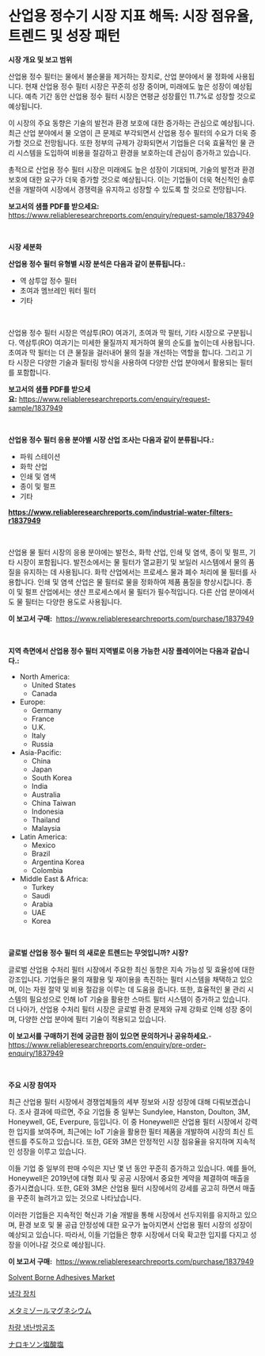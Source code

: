 <p><h1>산업용 정수기 시장 지표 해독: 시장 점유율, 트렌드 및 성장 패턴</h1></p><p><strong>시장 개요 및 보고 범위</strong></p>
<p><p>산업용 정수 필터는 물에서 불순물을 제거하는 장치로, 산업 분야에서 물 정화에 사용됩니다. 현재 산업용 정수 필터 시장은 꾸준히 성장 중이며, 미래에도 높은 성장이 예상됩니다. 예측 기간 동안 산업용 정수 필터 시장은 연평균 성장률인 11.7%로 성장할 것으로 예상됩니다.</p><p>이 시장의 주요 동향은 기술의 발전과 환경 보호에 대한 증가하는 관심으로 예상됩니다. 최근 산업 분야에서 물 오염이 큰 문제로 부각되면서 산업용 정수 필터의 수요가 더욱 증가할 것으로 전망됩니다. 또한 정부의 규제가 강화되면서 기업들은 더욱 효율적인 물 관리 시스템을 도입하여 비용을 절감하고 환경을 보호하는데 관심이 증가하고 있습니다.</p><p>총적으로 산업용 정수 필터 시장은 미래에도 높은 성장이 기대되며, 기술의 발전과 환경 보호에 대한 요구가 더욱 증가할 것으로 예상됩니다. 이는 기업들이 더욱 혁신적인 솔루션을 개발하여 시장에서 경쟁력을 유지하고 성장할 수 있도록 할 것으로 전망됩니다.</p></p>
<p><strong>보고서의 샘플 PDF를 받으세요:</strong> <a href="https://www.reliableresearchreports.com/enquiry/request-sample/1837949">https://www.reliableresearchreports.com/enquiry/request-sample/1837949</a></p>
<p>&nbsp;</p>
<p><strong>시장 세분화</strong></p>
<p><strong>산업용 정수 필터 유형별 시장 분석은 다음과 같이 분류됩니다.:</strong></p>
<p><ul><li>역 삼투압 정수 필터</li><li>초여과 멤브레인 워터 필터</li><li>기타</li></ul></p>
<p>&nbsp;</p>
<p><p>산업용 정수 필터 시장은 역삼투(RO) 여과기, 초여과 막 필터, 기타 시장으로 구분됩니다. 역삼투(RO) 여과기는 미세한 물질까지 제거하여 물의 순도를 높이는데 사용됩니다. 초여과 막 필터는 더 큰 물질을 걸러내어 물의 질을 개선하는 역할을 합니다. 그리고 기타 시장은 다양한 기술과 필터링 방식을 사용하여 다양한 산업 분야에서 활용되는 필터를 포함합니다.</p></p>
<p><strong>보고서의 샘플 PDF를 받으세요:</strong>&nbsp;<a href="https://www.reliableresearchreports.com/enquiry/request-sample/1837949">https://www.reliableresearchreports.com/enquiry/request-sample/1837949</a></p>
<p>&nbsp;</p>
<p><strong> 산업용 정수 필터 응용 분야별 시장 산업 조사는 다음과 같이 분류됩니다.:</strong></p>
<p><ul><li>파워 스테이션</li><li>화학 산업</li><li>인쇄 및 염색</li><li>종이 및 펄프</li><li>기타</li></ul></p>
<p><strong><a href="https://www.reliableresearchreports.com/industrial-water-filters-r1837949">https://www.reliableresearchreports.com/industrial-water-filters-r1837949</a></strong></p>
<p>&nbsp;</p>
<p><p>산업용 물 필터 시장의 응용 분야에는 발전소, 화학 산업, 인쇄 및 염색, 종이 및 펄프, 기타 시장이 포함됩니다. 발전소에서는 물 필터가 열교환기 및 보일러 시스템에서 물의 품질을 유지하는 데 사용됩니다. 화학 산업에서는 프로세스 물과 폐수 처리에 물 필터를 사용합니다. 인쇄 및 염색 산업은 물 필터로 물을 정화하여 제품 품질을 향상시킵니다. 종이 및 펄프 산업에서는 생산 프로세스에서 물 필터가 필수적입니다. 다른 산업 분야에서도 물 필터는 다양한 용도로 사용됩니다.</p></p>
<p><strong>이 보고서 구매:</strong>&nbsp; <a href="https://www.reliableresearchreports.com/purchase/1837949">https://www.reliableresearchreports.com/purchase/1837949</a></p>
<p>&nbsp;</p>
<p><strong>지역 측면에서 산업용 정수 필터 지역별로 이용 가능한 시장 플레이어는 다음과 같습니다.:</strong></p>
<p><ul>
    <li>
        North America:
        <ul>
            <li>United States</li>
            <li>Canada</li>
        </ul>
    </li>
    <li>
        Europe:
        <ul>
            <li>Germany</li>
            <li>France</li>
            <li>U.K.</li>
            <li>Italy</li>
            <li>Russia</li>
        </ul>
    </li>
    <li>
        Asia-Pacific:
        <ul>
            <li>China</li>
            <li>Japan</li>
            <li>South Korea</li>
            <li>India</li>
            <li>Australia</li>
            <li>China Taiwan</li>
            <li>Indonesia</li>
            <li>Thailand</li>
            <li>Malaysia</li>
        </ul>
    </li>
    <li>
        Latin America:
        <ul>
            <li>Mexico</li>
            <li>Brazil</li>
            <li>Argentina Korea</li>
            <li>Colombia</li>
        </ul>
    </li>
    <li>
        Middle East & Africa:
        <ul>
            <li>Turkey</li>
            <li>Saudi</li>
            <li>Arabia</li>
            <li>UAE</li>
            <li>Korea</li>
        </ul>
    </li>
    </ul></p>
<p>&nbsp;</p>
<p><strong>글로벌 산업용 정수 필터 의 새로운 트렌드는 무엇입니까? 시장?</strong></p>
<p><p>글로벌 산업용 수처리 필터 시장에서 주요한 최신 동향은 지속 가능성 및 효율성에 대한 강조입니다. 기업들은 물의 재활용 및 재이용을 촉진하는 필터 시스템을 채택하고 있으며, 이는 자원 절약 및 비용 절감을 이루는 데 도움을 줍니다. 또한, 효율적인 물 관리 시스템의 필요성으로 인해 IoT 기술을 활용한 스마트 필터 시스템이 증가하고 있습니다. 더 나아가, 산업용 수처리 필터 시장은 글로벌 환경 문제와 규제 강화로 인해 성장 중이며, 다양한 산업 분야에 필터 기술이 적용되고 있습니다.</p></p>
<p><strong>이 보고서를 구매하기 전에 궁금한 점이 있으면 문의하거나 공유하세요.</strong>- <a href="https://www.reliableresearchreports.com/enquiry/pre-order-enquiry/1837949">https://www.reliableresearchreports.com/enquiry/pre-order-enquiry/1837949</a></p>
<p>&nbsp;</p>
<p><strong>주요 시장 참여자</strong></p>
<p><p>최근 산업용 필터 시장에서 경쟁업체들의 세부 정보와 시장 성장에 대해 다뤄보겠습니다. 조사 결과에 따르면, 주요 기업들 중 일부는 Sundylee, Hanston, Doulton, 3M, Honeywell, GE, Everpure, 등입니다. 이 중 Honeywell은 산업용 필터 시장에서 강력한 입지를 보여주며, 최근에는 IoT 기술을 활용한 필터 제품을 개발하여 시장의 최신 트렌드를 주도하고 있습니다. 또한, GE와 3M은 안정적인 시장 점유율을 유지하며 지속적인 성장을 이루고 있습니다.</p><p>이들 기업 중 일부의 판매 수익은 지난 몇 년 동안 꾸준히 증가하고 있습니다. 예를 들어, Honeywell은 2019년에 대형 회사 및 공공 시장에서 중요한 계약을 체결하여 매출을 증가시켰습니다. 또한, GE와 3M은 산업용 필터 시장에서의 강세를 공고히 하면서 매출을 꾸준히 늘려가고 있는 것으로 나타났습니다.</p><p>이러한 기업들은 지속적인 혁신과 기술 개발을 통해 시장에서 선두지위를 유지하고 있으며, 환경 보호 및 물 공급 안정성에 대한 요구가 높아지면서 산업용 필터 시장의 성장이 예상되고 있습니다. 따라서, 이들 기업들은 향후 시장에서 더욱 확고한 입지를 다지고 성장을 이어나갈 것으로 예상됩니다.</p></p>
<p><strong>이 보고서 구매:</strong>&nbsp;&nbsp;<a href="https://www.reliableresearchreports.com/purchase/1837949">https://www.reliableresearchreports.com/purchase/1837949</a></p>
<p><p><a href="https://www.linkedin.com/pulse/solvent-borne-adhesives-market-furnish-information-size-1foxe?trackingId=6ZsgF1Z0DbrT5aZHyT8ziQ%3D%3D">Solvent Borne Adhesives Market</a></p><p><a href="https://github.com/Hubertstyenger6685/Market-Research-Report-List-1/blob/main/407562021230.md">냉각 장치</a></p><p><a href="https://github.com/ihabdkwlxs948/Market-Research-Report-List-1/blob/main/139037123315.md">メタミゾールマグネシウム</a></p><p><a href="https://medium.com/@danykakilback/%EC%B0%A8%EB%9F%89-hvac-%EC%8B%9C%EC%9E%A5-%EB%B3%B4%EA%B3%A0%EC%84%9C%EB%8A%94-%ED%95%B4%EB%8B%B9-%EC%8B%9C%EC%9E%A5%EC%9D%98-%EC%B5%9C%EC%8B%A0-%ED%8A%B8%EB%A0%8C%EB%93%9C%EC%99%80-%EC%84%B1%EC%9E%A5-%EA%B8%B0%ED%9A%8C%EB%A5%BC-%EB%B3%B4%EC%97%AC%EC%A4%8D%EB%8B%88%EB%8B%A4-529c3366f673">차량 냉난방공조</a></p><p><a href="https://github.com/dadanedu33/Market-Research-Report-List-1/blob/main/440154123316.md">ナロキソン塩酸塩</a></p></p>